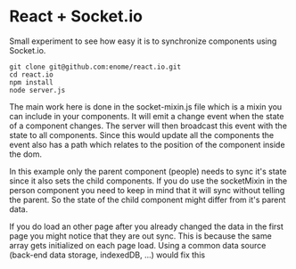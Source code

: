 # React + Socket.io

Small experiment to see how easy it is to synchronize components using Socket.io.

```shell*
git clone git@github.com:enome/react.io.git
cd react.io
npm install
node server.js
```

The main work here is done in the socket-mixin.js file which is a mixin you can include in your components. It will emit a change event when the state of a component changes. The server will then broadcast this event with the state to all components. Since this would update all the components the event also has a path which relates to the position of the component inside the dom. 

In this example only the parent component (people) needs to sync it's state since it also sets the child components. If you do use the socketMixin in the person component you need to keep in mind that it will sync without telling the parent. So the state of the child component might differ from it's parent data.

If you do load an other page after you already changed the data in the first page you might notice that they are out sync. This is because the same array gets initialized on each page load. Using a common data source (back-end data storage, indexedDB, ...) would fix this
